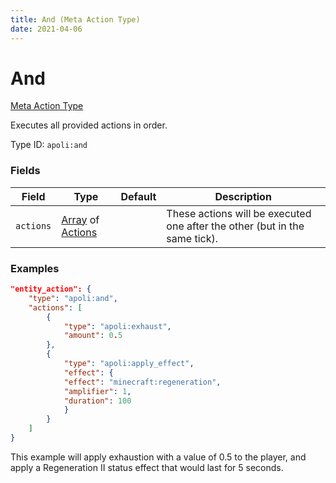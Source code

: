 ```yaml
---
title: And (Meta Action Type)
date: 2021-04-06
---
```


# And

[Meta Action Type](../meta_action_types.md)

Executes all provided actions in order.

Type ID: `apoli:and`


### Fields

Field  | Type | Default | Description
-------|------|---------|-------------
`actions` | [Array](../data_types/array.md) of [Actions](../action_types.md) | | These actions will be executed one after the other (but in the same tick).


### Examples

```json
"entity_action": {
    "type": "apoli:and",
    "actions": [
        {
            "type": "apoli:exhaust",
            "amount": 0.5
        },
        {    
            "type": "apoli:apply_effect",
            "effect": {
            "effect": "minecraft:regeneration",
            "amplifier": 1,
            "duration": 100
            }
        }
    ]
}
```

This example will apply exhaustion with a value of 0.5 to the player, and apply a Regeneration II status effect that would last for 5 seconds.
